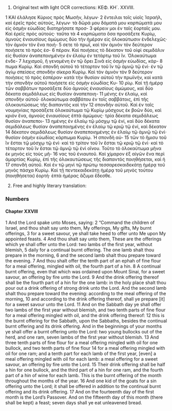 1. Original text with light OCR corrections:
ΚΕΦ. ΚΗ´. XXVIII.

1 ΚΑΙ ἐλάλησε Κύριος πρὸς Μωσῆν, λέγων·
2 ἔντειλαι τοῖς υἱοῖς Ἰσραήλ, καὶ ἐρεῖς πρὸς αὐτούς, λέγων· τὰ δῶρά μου δόματά μου καρπώματά μου εἰς ὀσμὴν εὐωδίας διατηρήσατε προσ-
3 φέρειν μοι ἐν ταῖς ἑορταῖς μου. Καὶ ἐρεῖς πρὸς αὐτούς· ταῦτα τὰ
4 καρπώματα ὅσα προσάξετε Κυρίῳ, ἀμνοὺς ἐνιαυσίους ἀμώμους δύο τὴν ἡμέραν εἰς ὁλοκαύτωσιν ἐνδελεχῶς· τὸν ἀμνὸν τὸν ἕνα ποιή-
5 σετε τὸ πρωΐ, καὶ τὸν ἀμνὸν τὸν δεύτερον ποιήσετε τὸ πρὸς ἑσ-
6 πέραν. Καὶ ποιήσεις τὸ δέκατον τοῦ οἰφὶ σεμιδάλιν εἰς θυσίαν ἀναπεποιημένην ἐν ἐλαίῳ ἐν τετάρτῳ τοῦ ἴν. Ὁλοκαύτωμα ἐνδε-
7 λεχισμοῦ, ἢ γενομένη ἐν τῷ ὄρει Σινᾶ εἰς ὀσμὴν εὐωδίας, κάρ-
8 πωμα Κυρίῳ. Καὶ σπονδὴ αὐτοῦ τὸ τέταρτον τοῦ ἴν τῷ ἀμνῷ τῷ ἑνί· ἐν τῷ ἁγίῳ σπείσεις σπονδὴν σίκερα Κυρίῳ. Καὶ τὸν ἀμνὸν τὸν
9 δεύτερον ποιήσεις τὸ πρὸς ἑσπέραν· κατὰ τὴν θυσίαν αὐτοῦ τὴν πρωϊνήν, καὶ κατὰ τὴν σπονδὴν αὐτοῦ ποιήσετε εἰς ὀσμὴν εὐωδίας Κυ-
10 ρίῳ. Καὶ τῇ ἡμέρᾳ τῶν σαββάτων προσάξετε δύο ἀμνοὺς ἐνιαυσίους ἀμώμους, καὶ δύο δέκατα σεμιδάλεως εἰς θυσίαν ἀναπεποιη-
11 μένης ἐν ἐλαίῳ, καὶ σπονδὴν αὐτοῦ· ὁλοκαύτωμα σαββάτου ἐν τοῖς σαββάτοις, ἐπὶ τῆς ὁλοκαυτώσεως τῆς διαπαντὸς καὶ τὴν
12 σπονδὴν αὐτοῦ. Καὶ ἐν ταῖς νουμηνίαις προσάξετε ὁλοκαύτωμα τῷ Κυρίῳ μόσχους ἐκ βοῶν δύο, καὶ κριὸν ἕνα, ἀμνοὺς ἐνιαυσίους ἑπτὰ ἀμώμους· τρία δέκατα σεμιδάλεως θυσίαν ἀναπεποι-
13 ημένης ἐν ἐλαίῳ τῷ μόσχῳ τῷ ἑνί, καὶ δύο δέκατα σεμιδάλεως θυσίαν ἀναπεποιημένης ἐν ἐλαίῳ τῷ κριῷ τῷ ἑνί, καὶ δέκατον
14 δέκατον σεμιδάλεως θυσίαν ἀναπεποιημένης ἐν ἐλαίῳ τῷ ἀμνῷ τῷ ἑνί· θυσίαν ὀσμὴν εὐωδίας κάρπωμα Κυρίῳ. Ἡ σπονδὴ αὐ-
15 τῶν τὸ ἥμισυ τοῦ ἴν ἔσται τῷ μόσχῳ τῷ ἑνί· καὶ τὸ τρίτον τοῦ ἴν ἔσται τῷ κριῷ τῷ ἑνί· καὶ τὸ τέταρτον τοῦ ἴν ἔσται τῷ ἀμνῷ τῷ ἑνὶ οἴνου. Τοῦτο τὸ ὁλοκαύτωμα μῆνα ἐκ μηνὸς εἰς τοὺς μῆ-
16 νας τοῦ ἐνιαυτοῦ. Καὶ χίμαρον ἐξ αἰγῶν ἕνα περὶ ἁμαρτίας Κυρίῳ, ἐπὶ τῆς ὁλοκαυτώσεως τῆς διαπαντὸς ποιηθήσεται, καὶ ἡ
17 σπονδὴ αὐτοῦ. Καὶ ἐν τῷ μηνὶ τῷ πρώτῳ τεσσαρεσκαιδεκάτῃ ἡμέρᾳ τοῦ μηνὸς πάσχα Κυρίῳ. Καὶ τῇ πεντεκαιδεκάτῃ ἡμέρᾳ τοῦ μηνὸς τούτου (ποιηθήσεται) ἑορτή· ἑπτὰ ἡμέρας ἄζυμα ἔδεσθε.

2. Free and highly literary translation:

### Numbers

#### Chapter XXVIII

1 And the Lord spake unto Moses, saying:
2 “Command the children of Israel, and thou shalt say unto them, My offerings, My gifts, My burnt offerings,
3 for a sweet savour, ye shall take heed to offer unto Me upon My appointed feasts.
4 And thou shalt say unto them, These are the offerings which ye shall offer unto the Lord: two lambs of the first year, without blemish,
5 daily for a continual burnt offering. The one lamb shalt thou prepare in the morning,
6 and the second lamb shalt thou prepare toward the evening.
7 And thou shalt offer the tenth part of an ephah of fine flour for a meal offering, mingled with oil, the fourth part of a hin.
8 A continual burnt offering, even that which was ordained upon Mount Sinai, for a sweet savour, an offering by fire unto the Lord.
9 And the drink offering thereof shall be the fourth part of a hin for the one lamb: in the holy place shalt thou pour out a drink offering of strong drink unto the Lord. And the second lamb shalt thou prepare toward the evening: according to the meal offering of the morning,
10 and according to the drink offering thereof, shall ye prepare [it] for a sweet savour unto the Lord.
11 And on the Sabbath day ye shall offer two lambs of the first year without blemish, and two tenth parts of fine flour for a meal offering mingled with oil, and the drink offering thereof:
12 this is the burnt offering for the Sabbath, upon the Sabbaths, besides the continual burnt offering and its drink offering. And in the beginnings of your months ye shall offer a burnt offering unto the Lord: two young bullocks out of the herd, and one ram, seven lambs of the first year without blemish.
13 And three tenth parts of fine flour for a meal offering mingled with oil for one bullock, and two tenth parts of fine flour
14 for a meal offering mingled with oil for one ram; and a tenth part for each lamb of the first year, [even] a meal offering mingled with oil for each lamb: a meal offering for a sweet savour, an offering by fire unto the Lord.
15 Their drink offering shall be half a hin for one bullock, and the third part of a hin for one ram, and the fourth part of a hin of wine for each lamb. This is the burnt offering of the month throughout the months of the year.
16 And one kid of the goats for a sin offering unto the Lord; it shall be offered in addition to the continual burnt offering and its drink offering.
17 And on the fourteenth day of the first month is the Lord’s Passover. And on the fifteenth day of this month (there shall be kept) a feast; seven days shall ye eat unleavened bread.